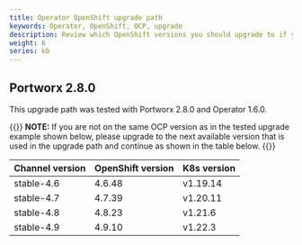 ```yaml
---
title: Operator OpenShift upgrade path
keywords: Operator, OpenShift, OCP, upgrade
description: Review which OpenShift versions you should upgrade to if you're running Portworx using the Operator.
weight: 6
series: kb
---
```


## Portworx 2.8.0

This upgrade path was tested with Portworx 2.8.0 and Operator 1.6.0.

{{<info>}}
**NOTE:** If you are not on the same OCP version as in the tested upgrade example shown below, please upgrade to the next available version that is used in the upgrade path and continue as shown in the table below.
{{</info>}}

| **Channel version** | **OpenShift version** | **K8s version** |
|---------------------|-----------------------|-----------------|
| stable-4.6          | 4.6.48                | v1.19.14        |
| stable-4.7          | 4.7.39                | v1.20.11        |
| stable-4.8          | 4.8.23                | v1.21.6         |
| stable-4.9          | 4.9.10                | v1.22.3         |
